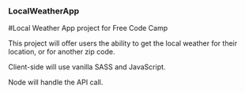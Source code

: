 ### LocalWeatherApp

#Local Weather App project for Free Code Camp

This project will offer users the ability to get the local weather for their location, or for another zip code. 

Client-side will use vanilla SASS and JavaScript.

Node will handle the API call. 
